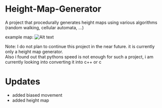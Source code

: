 # Height-Map-Generator
A project that procedurally generates height maps using various algorithms (random walking, cellular automata, ...)

example map:
![Alt text](https://github.com/Procedurally-Generated-Human/Rodinia-World-Generator/blob/main/40gen-height-map.png?raw=true "Title")

Note: I do not plan to continue this project in the near future. it is currently only a height map generator.  
Also i found out that pythons speed is not enough for such a project, i am currently looking into converting it into c++ or c

# Updates
- added biased movement
- added height map
